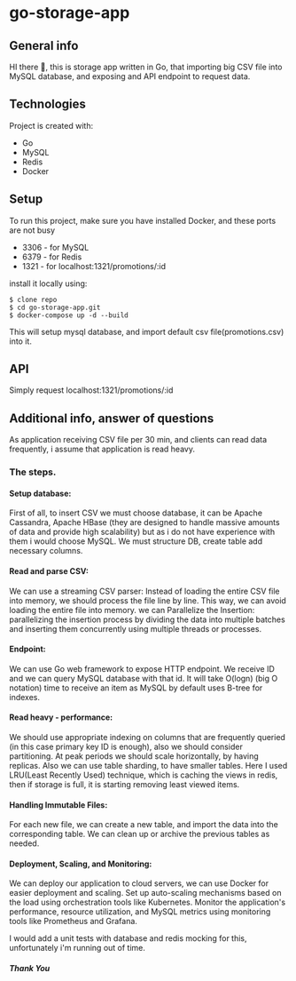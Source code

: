 # go-storage-app
## General info
HI there 👋, this is storage app written in Go, that importing big CSV file into MySQL database, 
and exposing and API endpoint to request data.

## Technologies
Project is created with:
* Go
* MySQL
* Redis
* Docker

## Setup
To run this project, make sure you have installed Docker, and these ports are not busy
* 3306 - for MySQL
* 6379 - for Redis
* 1321 - for localhost:1321/promotions/:id

install it locally using:

```
$ clone repo
$ cd go-storage-app.git
$ docker-compose up -d --build
```

This will setup mysql database, and import default csv file(promotions.csv) into it.

## API
Simply request localhost:1321/promotions/:id

## Additional info, answer of questions
As application receiving CSV file per 30 min, and clients can read data frequently, i assume that application is read heavy.

### The steps.

#### Setup database:
First of all, to insert CSV we must choose database, it can be Apache Cassandra, Apache HBase (they are designed to handle massive amounts of data and provide high scalability) but as i do not have experience with them i would choose MySQL. We must structure DB, create table add necessary columns.

#### Read and parse CSV:
We can use a streaming CSV parser: Instead of loading the entire CSV file into memory, we should process the file line by line. This way, we can avoid loading the entire file into memory.
we can Parallelize the Insertion: parallelizing the insertion process by dividing the data into multiple batches and inserting them concurrently using multiple threads or processes.

#### Endpoint:
We can use Go web framework to expose HTTP endpoint. We receive ID and we can query MySQL database with that id. It will take O(logn) (big O notation) time to receive an item as MySQL by default uses B-tree for indexes.

#### Read heavy - performance:
We should use appropriate indexing on columns that are frequently queried (in this case primary key ID is enough), also we should consider partitioning. At peak periods we should scale horizontally, by having replicas. Also we can use table sharding, to have smaller tables. Here I used LRU(Least Recently Used) technique, which is caching the views in redis, then if storage is full, it is starting removing least viewed items. 

#### Handling Immutable Files:
For each new file, we can create a new table, and import the data into the corresponding table. We can clean up or archive the previous tables as needed.

#### Deployment, Scaling, and Monitoring:
We can deploy our application to cloud servers, we can use Docker for easier deployment and scaling. Set up auto-scaling mechanisms based on the load using orchestration tools like Kubernetes. Monitor the application's performance, resource utilization, and MySQL metrics using monitoring tools like Prometheus and Grafana.

I would add a unit tests with database and redis mocking for this, unfortunately i'm running out of time.

##### Thank You

